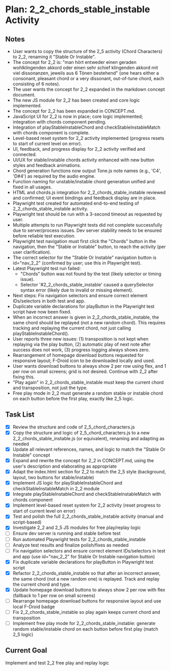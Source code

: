 # Plan: 2_2_chords_stable_instable Activity

## Notes
- User wants to copy the structure of the 2_5 activity (Chord Characters) to 2_2, renaming it "Stable Or Instable".
- The concept for 2_2 is: "man hört entweder einen geraden wohlklingenden akkord oder einen sehr schief klingenden akkord mit viel dissonanzen, jeweils aus 6 Tönen bestehend" (one hears either a consonant, pleasant chord or a very dissonant, out-of-tune chord, each consisting of 6 notes).
- The user wants the concept for 2_2 expanded in the markdown concept document.
- The new JS module for 2_2 has been created and core logic implemented.
- The concept for 2_2 has been expanded in CONCEPT.md.
- JavaScript UI for 2_2 is now in place; core logic implemented; integration with chords component pending.
- Integration of playStableInstableChord and checkStableInstableMatch with chords component is complete.
- Level-based reset system for 2_2 activity implemented (progress resets to start of current level on error).
- UI, feedback, and progress display for 2_2 activity verified and connected.
- UI/UX for stable/instable chords activity enhanced with new button styles and feedback animations.
- Chord generation functions now output Tone.js note names (e.g., 'C4', 'D#4') as required by the audio engine.
- Function naming for unstable/instable chord generation unified and fixed in all usages.
- HTML and chords.js integration for 2_2_chords_stable_instable reviewed and confirmed; UI event bindings and feedback display are in place.
- Playwright test created for automated end-to-end testing of 2_2_chords_stable_instable activity.
- Playwright test should be run with a 3-second timeout as requested by user.
- Multiple attempts to run Playwright tests did not complete successfully due to server/process issues. Dev server stability needs to be ensured before reliable test execution.
- Playwright test navigation must first click the "Chords" button in the navigation, then the "Stable or Instable" button, to reach the activity (per user clarification).
- The correct selector for the "Stable Or Instable" navigation button is id="nav_2_2" (confirmed by user; use this in Playwright test).
- Latest Playwright test run failed:
  - "Chords" button was not found by the test (likely selector or timing issue).
  - Selector '#2_2_chords_stable_instable' caused a querySelector syntax error (likely due to invalid or missing element).
- Next steps: Fix navigation selectors and ensure correct element IDs/selectors in both test and app.
- Duplicate variable declarations for playButton in the Playwright test script have now been fixed.
- When an incorrect answer is given in 2_2_chords_stable_instable, the same chord should be replayed (not a new random chord). This requires tracking and replaying the current chord, not just calling playStableInstableChord().
- User reports three new issues: (1) transposition is not kept when replaying via the play button, (2) automatic play of next note after success does not work, (3) progress logging always shows zero.
- Rearrangement of homepage download buttons requested for responsive layout; F-Droid icon to be downloaded locally and used.
- User wants download buttons to always show 2 per row using flex, and 1 per row on small screens; grid is not desired. Continue with 2_2 after fixing this.
- "Play again" in 2_2_chords_stable_instable must keep the current chord and transposition, not just the type.
- Free play mode in 2_2 must generate a random stable or instable chord on each button before the first play, exactly like 2_5 logic.

## Task List
- [x] Review the structure and code of 2_5_chord_characters.js
- [x] Copy the structure and logic of 2_5_chord_characters.js to a new 2_2_chords_stable_instable.js (or equivalent), renaming and adapting as needed
- [x] Update all relevant references, names, and logic to match the "Stable Or Instable" concept
- [x] Expand and rewrite the concept for 2_2 in CONCEPT.md, using the user's description and elaborating as appropriate
- [x] Adapt the index.html section for 2_2 to match the 2_5 style (background, layout, two buttons for stable/instable)
- [x] Implement JS logic for playStableInstableChord and checkStableInstableMatch in 2_2 module
- [x] Integrate playStableInstableChord and checkStableInstableMatch with chords component
- [x] Implement level-based reset system for 2_2 activity (reset progress to start of current level on error)
- [x] Test and polish the full 2_2_chords_stable_instable activity (manual and script-based)
- [x] Investigate 2_2 and 2_5 JS modules for free play/replay logic
- [ ] Ensure dev server is running and stable before test
- [ ] Run automated Playwright tests for 2_2_chords_stable_instable
- [ ] Analyze test results and finalize polish/fixes as needed
- [ ] Fix navigation selectors and ensure correct element IDs/selectors in test and app (use id="nav_2_2" for Stable Or Instable navigation button)
- [x] Fix duplicate variable declarations for playButton in Playwright test script
- [x] Refactor 2_2_chords_stable_instable so that after an incorrect answer, the same chord (not a new random one) is replayed. Track and replay the current chord and type.
- [x] Update homepage download buttons to always show 2 per row with flex (fallback to 1 per row on small screens)
- [ ] Rearrange homepage download buttons for responsive layout and use local F-Droid badge
- [ ] Fix 2_2_chords_stable_instable so play again keeps current chord and transposition
- [ ] Implement free play mode for 2_2_chords_stable_instable: generate random stable/instable chord on each button before first play (match 2_5 logic)

## Current Goal
Implement and test 2_2 free play and replay logic